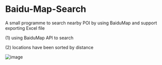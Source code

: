 # Baidu-Map-Search
A small programme to search nearby POI by using BaiduMap and support exporting Excel file

(1) using BaiduMap API to search

(2) locations have been sorted by distance

![image](https://github.com/ButBueatiful/dotvim/raw/master/screenshots/vim-screenshot.jpg)

